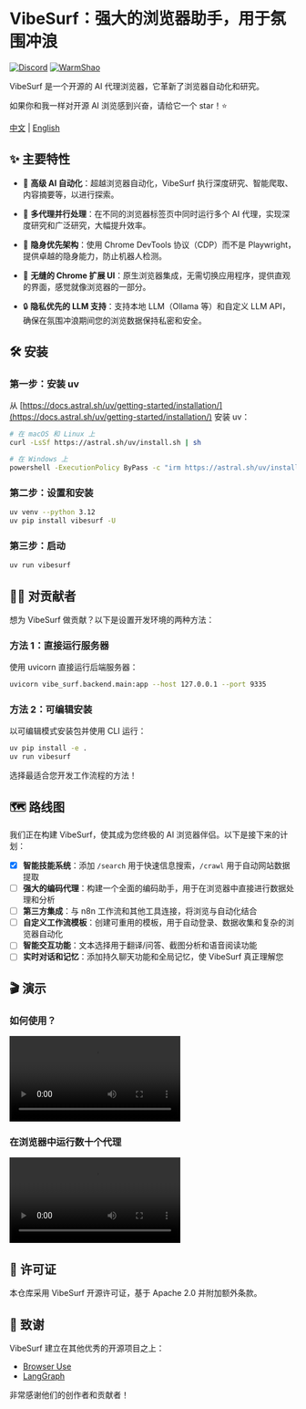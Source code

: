 # VibeSurf：强大的浏览器助手，用于氛围冲浪

[![Discord](https://img.shields.io/discord/1303749220842340412?color=7289DA&label=Discord&logo=discord&logoColor=white)](https://discord.gg/TXNnP9gJ)
[![WarmShao](https://img.shields.io/twitter/follow/warmshao?style=social)](https://x.com/warmshao)

VibeSurf 是一个开源的 AI 代理浏览器，它革新了浏览器自动化和研究。

如果你和我一样对开源 AI 浏览感到兴奋，请给它一个 star！⭐

[中文](README_zh.md) | [English](README.md)

## ✨ 主要特性

- 🧠 **高级 AI 自动化**：超越浏览器自动化，VibeSurf 执行深度研究、智能爬取、内容摘要等，以进行探索。

- 🚀 **多代理并行处理**：在不同的浏览器标签页中同时运行多个 AI 代理，实现深度研究和广泛研究，大幅提升效率。

- 🥷 **隐身优先架构**：使用 Chrome DevTools 协议（CDP）而不是 Playwright，提供卓越的隐身能力，防止机器人检测。

- 🎨 **无缝的 Chrome 扩展 UI**：原生浏览器集成，无需切换应用程序，提供直观的界面，感觉就像浏览器的一部分。

- 🔒 **隐私优先的 LLM 支持**：支持本地 LLM（Ollama 等）和自定义 LLM API，确保在氛围冲浪期间您的浏览数据保持私密和安全。

## 🛠️ 安装

### 第一步：安装 uv
从 [https://docs.astral.sh/uv/getting-started/installation/](https://docs.astral.sh/uv/getting-started/installation/) 安装 uv：

```bash
# 在 macOS 和 Linux 上
curl -LsSf https://astral.sh/uv/install.sh | sh

# 在 Windows 上
powershell -ExecutionPolicy ByPass -c "irm https://astral.sh/uv/install.ps1 | iex"
```

### 第二步：设置和安装
```bash
uv venv --python 3.12
uv pip install vibesurf -U
```

### 第三步：启动
```bash
uv run vibesurf
```

## 👩‍💻 对贡献者

想为 VibeSurf 做贡献？以下是设置开发环境的两种方法：

### 方法 1：直接运行服务器
使用 uvicorn 直接运行后端服务器：
```bash
uvicorn vibe_surf.backend.main:app --host 127.0.0.1 --port 9335
```

### 方法 2：可编辑安装
以可编辑模式安装包并使用 CLI 运行：
```bash
uv pip install -e .
uv run vibesurf
```

选择最适合您开发工作流程的方法！

## 🗺️ 路线图

我们正在构建 VibeSurf，使其成为您终极的 AI 浏览器伴侣。以下是接下来的计划：

- [x] **智能技能系统**：添加 `/search` 用于快速信息搜索，`/crawl` 用于自动网站数据提取
- [ ] **强大的编码代理**：构建一个全面的编码助手，用于在浏览器中直接进行数据处理和分析
- [ ] **第三方集成**：与 n8n 工作流和其他工具连接，将浏览与自动化结合
- [ ] **自定义工作流模板**：创建可重用的模板，用于自动登录、数据收集和复杂的浏览器自动化
- [ ] **智能交互功能**：文本选择用于翻译/问答、截图分析和语音阅读功能
- [ ] **实时对话和记忆**：添加持久聊天功能和全局记忆，使 VibeSurf 真正理解您

## 🎬 演示

### 如何使用？
<video src="https://github.com/user-attachments/assets/0a4650c0-c4ed-423e-9e16-7889e9f9816d" controls="controls">您的浏览器不支持播放此视频！</video>

### 在浏览器中运行数十个代理
<video src="https://github.com/user-attachments/assets/9c461a6e-5d97-4335-ba09-59e8ec4ad47b" controls="controls">您的浏览器不支持播放此视频！</video>

## 📝 许可证

本仓库采用 VibeSurf 开源许可证，基于 Apache 2.0 并附加额外条款。

## 👏 致谢

VibeSurf 建立在其他优秀的开源项目之上：

- [Browser Use](https://github.com/browser-use/browser-use)
- [LangGraph](https://github.com/langchain-ai/langgraph)

非常感谢他们的创作者和贡献者！